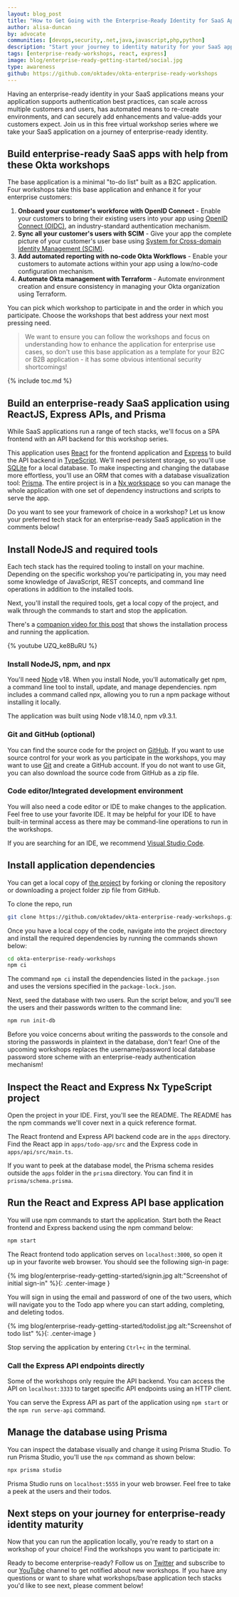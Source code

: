 ```yaml
---
layout: blog_post
title: "How to Get Going with the Enterprise-Ready Identity for SaaS Apps Workshops"
author: alisa-duncan
by: advocate
communities: [devops,security,.net,java,javascript,php,python]
description: "Start your journey to identity maturity for your SaaS applications in the enterprise-ready workshops! This post covers installing and running the base application in preparation for the upcoming workshops."
tags: [enterprise-ready-workshops, react, express]
image: blog/enterprise-ready-getting-started/social.jpg
type: awareness
github: https://github.com/oktadev/okta-enterprise-ready-workshops
---
```


Having an enterprise-ready identity in your SaaS applications means your application supports authentication best practices, can scale across multiple customers and users, has automated means to re-create environments, and can securely add enhancements and value-adds your customers expect. Join us in this free virtual workshop series where we take your SaaS application on a journey of enterprise-ready identity.

<!-- |Posts in the enterprise-ready workshop series|
| --- |
| 1. **How to get Going with the Enterprise-Ready Identity for SaaS Apps Workshops** |
| 2. [Name of post]() | -->

## Build enterprise-ready SaaS apps with help from these Okta workshops 

The base application is a minimal "to-do list" built as a B2C application. Four workshops take this base application and enhance it for your enterprise customers:

1. **Onboard your customer's workforce with OpenID Connect** - Enable your customers to bring their existing users into your app using [OpenID Connect (OIDC)](https://openid.net/developers/how-connect-works/), an industry-standard authentication mechanism.
2. **Sync all your customer's users with SCIM** - Give your app the complete picture of your customer's user base using [System for Cross-domain Identity Management (SCIM)](https://scim.cloud/).
3. **Add automated reporting with no-code Okta Workflows** - Enable your customers to automate actions within your app using a low/no-code configuration mechanism.
4. **Automate Okta management with Terraform** - Automate environment creation and ensure consistency in managing your Okta organization using Terraform.

You can pick which workshop to participate in and the order in which you participate. Choose the workshops that best address your next most pressing need.

> We want to ensure you can follow the workshops and focus on understanding how to enhance the application for enterprise use cases, so don't use this base application as a template for your B2C or B2B application - it has some obvious intentional security shortcomings!

{% include toc.md %}

## Build an enterprise-ready SaaS application using ReactJS, Express APIs, and Prisma

While SaaS applications run a range of tech stacks, we'll focus on a SPA frontend with an API backend for this workshop series.

This application uses [React](https://react.dev/) for the frontend application and [Express](https://expressjs.com/) to build the API backend in [TypeScript](https://www.typescriptlang.org/). We'll need persistent storage, so you'll use [SQLite](https://www.sqlite.org/index.html) for a local database. To make inspecting and changing the database more effortless, you'll use an ORM that comes with a database visualization tool: [Prisma](https://www.prisma.io/). The entire project is in a [Nx workspace](https://nx.dev/) so you can manage the whole application with one set of dependency instructions and scripts to serve the app.

Do you want to see your framework of choice in a workshop? Let us know your preferred tech stack for an enterprise-ready SaaS application in the comments below!

## Install NodeJS and required tools

Each tech stack has the required tooling to install on your machine. Depending on the specific workshop you're participating in, you may need some knowledge of JavaScript, REST concepts, and command line operations in addition to the installed tools.

Next, you'll install the required tools, get a local copy of the project, and walk through the commands to start and stop the application.

There's a [companion video for this post](https://youtu.be/UZQ_ke8BuRU) that shows the installation process and running the application. 

{% youtube UZQ_ke8BuRU %}

### Install NodeJS, npm, and npx

You'll need [Node](https://nodejs.org/en) v18. When you install Node, you'll automatically get npm, a command line tool to install, update, and manage dependencies. npm includes a command called npx, allowing you to run a npm package without installing it locally.

The application was built using Node v18.14.0, npm v9.3.1.

### Git and GitHub (optional)

You can find the source code for the project on [GitHub](https://github.com/). If you want to use source control for your work as you participate in the workshops, you may want to use [Git](https://git-scm.com/) and create a GitHub account. If you do not want to use Git, you can also download the source code from GitHub as a zip file.

### Code editor/Integrated development environment

You will also need a code editor or IDE to make changes to the application. Feel free to use your favorite IDE. It may be helpful for your IDE to have built-in terminal access as there may be command-line operations to run in the workshops.

If you are searching for an IDE, we recommend [Visual Studio Code](https://code.visualstudio.com/).

## Install application dependencies

You can get a local copy of [the project](https://github.com/oktadev/okta-enterprise-ready-workshops) by forking or cloning the repository or downloading a project folder zip file from GitHub. 

To clone the repo, run 

```bash
git clone https://github.com/oktadev/okta-enterprise-ready-workshops.git
```

Once you have a local copy of the code, navigate into the project directory and install the required dependencies by running the commands shown below:

```bash
cd okta-enterprise-ready-workshops
npm ci
```

The command `npm ci` install the dependencies listed in the `package.json` and uses the versions specified in the `package-lock.json`.

Next, seed the database with two users. Run the script below, and you'll see the users and their passwords written to the command line:

```bash
npm run init-db
```

Before you voice concerns about writing the passwords to the console and storing the passwords in plaintext in the database, don't fear! One of the upcoming workshops replaces the username/password local database password store scheme with an enterprise-ready authentication mechanism! 

## Inspect the React and Express Nx TypeScript project

Open the project in your IDE. First, you'll see the README. The README has the npm commands we'll cover next in a quick reference format. 

The React frontend and Express API backend code are in the `apps` directory. Find the React app in `apps/todo-app/src` and the Express code in `apps/api/src/main.ts`.

If you want to peek at the database model, the Prisma schema resides outside the `apps` folder in the `prisma` directory. You can find it in `prisma/schema.prisma`.

## Run the React and Express API base application

You will use npm commands to start the application. Start both the React frontend and Express backend using the npm command below:

```bash
npm start
```

The React frontend todo application serves on `localhost:3000`, so open it up in your favorite web browser. You should see the following sign-in page:

{% img blog/enterprise-ready-getting-started/signin.jpg alt:"Screenshot of initial sign-in" %}{: .center-image }

You will sign in using the email and password of one of the two users, which will navigate you to the Todo app where you can start adding, completing, and deleting todos.

{% img blog/enterprise-ready-getting-started/todolist.jpg alt:"Screenshot of todo list" %}{: .center-image }

Stop serving the application by entering `Ctrl+c` in the terminal.

### Call the Express API endpoints directly

Some of the workshops only require the API backend. You can access the API on `localhost:3333` to target specific API endpoints using an HTTP client.

You can serve the Express API as part of the application using `npm start` or the `npm run serve-api` command.

## Manage the database using Prisma

You can inspect the database visually and change it using Prisma Studio. To run Prisma Studio, you'll use the `npx` command as shown below:

```bash
npx prisma studio
```

Prisma Studio runs on `localhost:5555` in your web browser. Feel free to take a peek at the users and their todos.

## Next steps on your journey for enterprise-ready identity maturity

Now that you can run the application locally, you're ready to start on a workshop of your choice! Find the workshops you want to participate in:

<!-- |Posts in the enterprise-ready workshop series|
| --- |
| 1. **How to get Going with the Enterprise-Ready Identity for SaaS Apps Workshops** |
| 2. [Name of post]() | -->

Ready to become enterprise-ready? Follow us on [Twitter](https://twitter.com/oktadev) and subscribe to our [YouTube](https://www.youtube.com/c/oktadev) channel to get notified about new workshops. If you have any questions or want to share what workshops/base application tech stacks you'd like to see next, please comment below!
